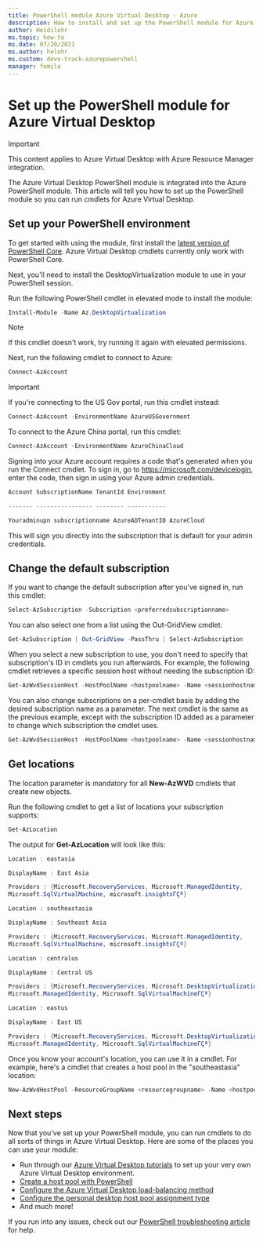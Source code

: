 ```yaml
---
title: PowerShell module Azure Virtual Desktop - Azure
description: How to install and set up the PowerShell module for Azure Virtual Desktop.
author: Heidilohr
ms.topic: how-to
ms.date: 07/20/2021
ms.author: helohr 
ms.custom: devx-track-azurepowershell
manager: femila
---
```

# Set up the PowerShell module for Azure Virtual Desktop

>[!IMPORTANT]
>This content applies to Azure Virtual Desktop with Azure Resource Manager integration.

The Azure Virtual Desktop PowerShell module is integrated into the Azure PowerShell module. This article will tell you how to set up the PowerShell module so you can run cmdlets for Azure Virtual Desktop.

## Set up your PowerShell environment

To get started with using the module, first install the [latest version of PowerShell Core](/powershell/scripting/install/installing-powershell#powershell-core). Azure Virtual Desktop cmdlets currently only work with PowerShell Core.

Next, you'll need to install the DesktopVirtualization module to use in your PowerShell session.

Run the following PowerShell cmdlet in elevated mode to install the module:

```powershell
Install-Module -Name Az.DesktopVirtualization
```

>[!NOTE]
> If this cmdlet doesn't work, try running it again with elevated permissions.

Next, run the following cmdlet to connect to Azure:

```powershell
Connect-AzAccount
```

>[!IMPORTANT]
>If you're connecting to the US Gov portal, run this cmdlet instead:
> 
> ```powershell
> Connect-AzAccount -EnvironmentName AzureUSGovernment
> ```
> 
> To connect to the Azure China portal, run this cmdlet:
> 
> ```powershell
> Connect-AzAccount -EnvironmentName AzureChinaCloud
> ```

Signing into your Azure account requires a code that's generated when you run the Connect cmdlet. To sign in, go to <https://microsoft.com/devicelogin>, enter the code, then sign in using your Azure admin credentials.

```powershell
Account SubscriptionName TenantId Environment

------- ---------------- -------- -----------

Youradminupn subscriptionname AzureADTenantID AzureCloud
```

This will sign you directly into the subscription that is default for your admin credentials.

## Change the default subscription

If you want to change the default subscription after you've signed in, run this cmdlet:

```powershell
Select-AzSubscription -Subscription <preferredsubscriptionname>
```

You can also select one from a list using the Out-GridView cmdlet:

```powershell
Get-AzSubscription | Out-GridView -PassThru | Select-AzSubscription
```

When you select a new subscription to use, you don't need to specify that subscription's ID in cmdlets you run afterwards. For example, the following cmdlet retrieves a specific session host without needing the subscription ID:

```powershell
Get-AzWvdSessionHost -HostPoolName <hostpoolname> -Name <sessionhostname> -ResourceGroupName <resourcegroupname>
```

You can also change subscriptions on a per-cmdlet basis by adding the desired subscription name as a parameter. The next cmdlet is the same as the previous example, except with the subscription ID added as a parameter to change which subscription the cmdlet uses.

```powershell
Get-AzWvdSessionHost -HostPoolName <hostpoolname> -Name <sessionhostname> -ResourceGroupName <resourcegroupname> -SubscriptionId <subscriptionGUID>
```

## Get locations

The location parameter is mandatory for all **New-AzWVD** cmdlets that create new objects.

Run the following cmdlet to get a list of locations your subscription supports:

```powershell
Get-AzLocation
```

The output for **Get-AzLocation** will look like this:

```powershell
Location : eastasia

DisplayName : East Asia

Providers : {Microsoft.RecoveryServices, Microsoft.ManagedIdentity,
Microsoft.SqlVirtualMachine, microsoft.insightsΓÇª}

Location : southeastasia

DisplayName : Southeast Asia

Providers : {Microsoft.RecoveryServices, Microsoft.ManagedIdentity,
Microsoft.SqlVirtualMachine, microsoft.insightsΓÇª}

Location : centralus

DisplayName : Central US

Providers : {Microsoft.RecoveryServices, Microsoft.DesktopVirtualization,
Microsoft.ManagedIdentity, Microsoft.SqlVirtualMachineΓÇª}

Location : eastus

DisplayName : East US

Providers : {Microsoft.RecoveryServices, Microsoft.DesktopVirtualization,
Microsoft.ManagedIdentity, Microsoft.SqlVirtualMachineΓÇª}
```

Once you know your account's location, you can use it in a cmdlet. For example, here's a cmdlet that creates a host pool in the "southeastasia" location:

```powershell
New-AzWvdHostPool -ResourceGroupName <resourcegroupname> -Name <hostpoolname> -WorkspaceName <workspacename> -Location “southeastasia”
```

## Next steps

Now that you've set up your PowerShell module, you can run cmdlets to do all sorts of things in Azure Virtual Desktop. Here are some of the places you can use your module:

- Run through our [Azure Virtual Desktop tutorials]() to set up your very own Azure Virtual Desktop environment.
- [Create a host pool with PowerShell](create-host-pools-powershell.md)
- [Configure the Azure Virtual Desktop load-balancing method](configure-host-pool-load-balancing.md)
- [Configure the personal desktop host pool assignment type](configure-host-pool-personal-desktop-assignment-type.md)
- And much more!

If you run into any issues, check out our [PowerShell troubleshooting article](troubleshoot-powershell.md) for help.

